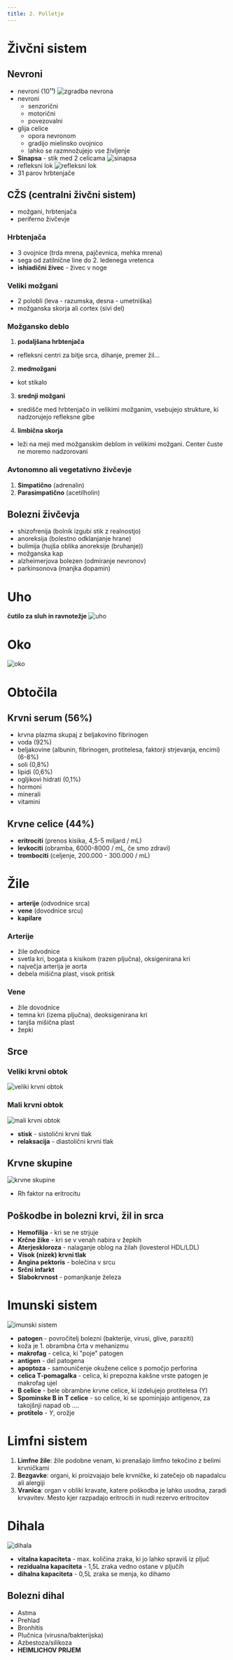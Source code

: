 ```yaml
---
title: 2. Polletje
---
```


# Živčni sistem
## Nevroni
- nevroni (10¹¹)
![zgradba nevrona](img/nevron.jpg)
- nevroni
  - senzorični
  - motorični
  - povezovalni
- glija celice
  - opora nevronom
  - gradijo mielinsko ovojnico
  - lahko se razmnožujejo vse življenje
- **Sinapsa** - stik med 2 celicama
![sinapsa](img/sinapsa.jpg)
- refleksni lok
![refleksni lok](img/refleksni_lok.jpg)
- 31 parov hrbtenjače

## CŽS (centralni živčni sistem)
- možgani, hrbtenjača
- periferno živčevje
### Hrbtenjača
- 3 ovojnice (trda mrena, pajčevnica, mehka mrena)
- sega od zatilnične line do 2. ledenega vretenca
- **ishiadični živec** - živec v noge
### Veliki možgani
- 2 polobli (leva - razumska, desna - umetniška)
- možganska skorja ali cortex (sivi del)
### Možgansko deblo
1. **podaljšana hrbtenjača**
  - refleksni centri za bitje srca, dihanje, premer žil...
2. **medmožgani**
  - kot stikalo
3. **srednji možgani**
  - središče med hrbtenjačo in velikimi možganim, vsebujejo strukture, ki nadzorujejo refleksne gibe
4. **limbična skorja**
  - leži na meji med možganskim deblom in velikimi možgani. Center čuste ne moremo nadzorovani
### Avtonomno ali vegetativno živčevje
1. **Simpatično** (adrenalin)
2. **Parasimpatično** (acetilholin)

## Bolezni živčevja
- shizofrenija (bolnik izgubi stik z realnostjo)
- anoreksija (bolestno odklanjanje hrane)
- bulimija (hujša oblika anoreksije (bruhanje))
- možganska kap
- alzheimerjova bolezen (odmiranje nevronov)
- parkinsonova (manjka dopamin)

# Uho
**čutilo za sluh in ravnotežje**
![uho](img/uho.jpeg)

# Oko
![oko](img/oko.jpeg)

# Obtočila
## Krvni serum (56%)
- krvna plazma skupaj z beljakovino fibrinogen
- voda (92%)
- beljakovine (albunin, fibrinogen, protitelesa, faktorji strjevanja, encimi) (6-8%)
- soli (0,8%)
- lipidi (0,6%)
- ogljikovi hidrati (0,1%)
- hormoni
- minerali
- vitamini
## Krvne celice (44%)
- **eritrociti** (prenos kisika, 4,5-5 miljard / mL)
- **levkociti** (obramba, 6000-8000 / mL, če smo zdravi)
- **trombociti** (celjenje, 200.000 - 300.000 / mL)

# Žile
- **arterije** (odvodnice srca)
- **vene** (dovodnice srcu)
- **kapilare**

### Arterije
- žile odvodnice
- svetla kri, bogata s kisikom (razen pljučna), oksigenirana kri
- največja arterija je aorta
- debela mišična plast, visok pritisk

### Vene
- žile dovodnice
- temna kri (izema pljučna), deoksigenirana kri
- tanjša mišična plast
- žepki

## Srce
### Veliki krvni obtok
![veliki krvni obtok](img/veliki_krvni_obtok.jpg)
### Mali krvni obtok
![mali krvni obtok](img/mali_krvni_obtok.jpg)
- **stisk** - sistolični krvni tlak
- **relaksacija** - diastolični krvni tlak

## Krvne skupine
![krvne skupine](img/krvne_skupine.jpg)
- Rh faktor na eritrocitu

## Poškodbe in bolezni krvi, žil in srca
- **Hemofilija** - kri se ne strjuje
- **Krčne žike** - kri se v venah nabira v žepkih
- **Aterjeskloroza** - nalaganje oblog na žilah (lovesterol HDL/LDL)
- **Visok (nizek) krvni tlak**
- **Angina pektoris** - bolečina v srcu
- **Srčni infarkt**
- **Slabokrvnost** - pomanjkanje železa

# Imunski sistem
![imunski sistem](img/imunski_sistem.jpg)
- **patogen** - povročitelj bolezni (bakterije, virusi, glive, paraziti)
- koža je 1. obrambna črta v mehanizmu
- **makrofag** - celica, ki "poje" patogen
- **antigen** - del patogena
- **apoptoza** - samouničenje okužene celice s pomočjo perforina
- **celica T-pomagalka** - celica, ki prepozna kakšne vrste patogen je makrofag ujel
- **B celice** - bele obrambne krvne celice, ki izdelujejo protitelesa (Y)
- **Spominske B in T celice** - so celice, ki se spominjajo antigenov, za takojšnji napad ob ....
- **protitelo** - *Y*, orožje

# Limfni sistem
1. **Limfne žile**: žile podobne venam, ki prenašajo limfno tekočino z belimi krvničkami
2. **Bezgavke**: organi, ki proizvajajo bele krvničke, ki zatečejo ob napadalcu ali alergiji
3. **Vranica**: organ v obliki kravate, katere poškodba je lahko usodna, zaradi krvavitev. Mesto kjer razpadajo eritrociti in nudi rezervo eritrocitov

# Dihala
![dihala](img/dihala.jpg)
- **vitalna kapaciteta** - max. količina zraka, ki jo lahko spraviš iz pljuč
- **rezidualna kapaciteta** - 1,5L zraka vedno ostane v pljučih
- **dihalna kapaciteta** - 0,5L zraka se menja, ko dihamo

## Bolezni dihal
- Astma
- Prehlad
- Bronhitis
- Plučnica (virusna/bakterijska)
- Azbestoza/silikoza
- **HEIMLICHOV PRIJEM**